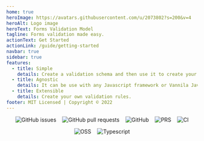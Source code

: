 ```yaml
---
home: true
heroImage: https://avatars.githubusercontent.com/u/2073802?s=200&v=4
heroAlt: Logo image
heroText: Forms Validation Model
tagline: Forms validation made easy.
actionText: Get Started
actionLink: /guide/getting-started
navbar: true
sidebar: true
features:
  - title: Simple
    details: Create a validation schema and then use it to create your forms model.
  - title: Agnostic
    details: It can be use with any Javascript framework or Vannila Javascript.
  - title: Extensible
    details: Create your own validation rules.
footer: MIT Licensed | Copyright © 2022
---
```






<p align="center">
  <img style="display: inline; margin: 0 6px" alt="GitHub issues" src="https://img.shields.io/github/issues/websublime/forms?style=flat-square">
  <img style="display: inline; margin: 0 6px" alt="GitHub pull requests" src="https://img.shields.io/github/issues-pr/websublime/forms?style=flat-square">
  <img style="display: inline; margin: 0 6px" alt="GitHub" src="https://img.shields.io/github/license/websublime/forms?style=flat-square">
  <img style="display: inline; margin: 0 6px" alt="PRS" src="https://img.shields.io/badge/PRs-welcome-brightgreen.svg?style=flat-square">
  <img style="display: inline; margin: 0 6px" alt="CI" src="https://github.com/websublime/forms/actions/workflows/main-build.yml/badge.svg?branch=main">
</p>

<p align="center">
  <img style="display: inline; margin: 0 6px" alt="OSS" src="https://forthebadge.com/images/badges/open-source.svg">
  <img style="display: inline; margin: 0 6px" alt="Typescript" src="https://forthebadge.com/images/badges/made-with-typescript.svg">
</p>
